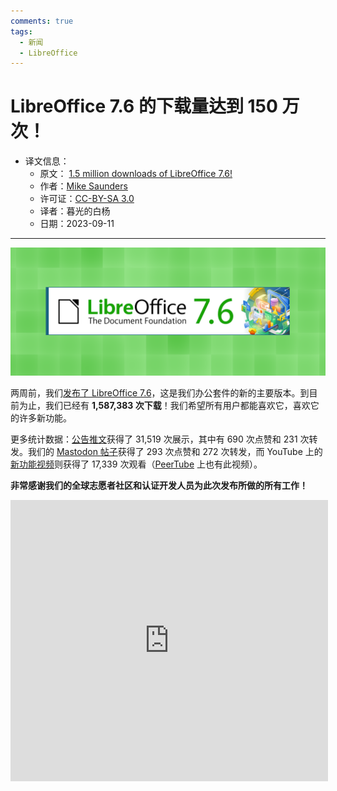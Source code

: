 ```yaml
---
comments: true
tags:
  - 新闻
  - LibreOffice
---
```


# LibreOffice 7.6 的下载量达到 150 万次！

- 译文信息：
    - 原文： [1.5 million downloads of LibreOffice 7.6!](https://blog.documentfoundation.org/blog/2023/09/11/1-5-million-downloads-of-libreoffice-7-6/)
    - 作者：[Mike Saunders](https://blog.documentfoundation.org/blog/author/mikesaunders/)
    - 许可证：[CC-BY-SA 3.0](https://creativecommons.org/licenses/by-sa/3.0/)
    - 译者：暮光的白杨
    - 日期：2023-09-11

---

![](./images/2023-09/tdf/LO76_green.png)

两周前，我们[发布了 LibreOffice 7.6]，这是我们办公套件的新的主要版本。到目前为止，我们已经有 **1,587,383 次下载**！我们希望所有用户都能喜欢它，喜欢它的许多新功能。

[发布了 LibreOffice 7.6]: ./tdf-libreoffice-7.6.md

更多统计数据：[公告推文]获得了 31,519 次展示，其中有 690 次点赞和 231 次转发。我们的 [Mastodon 帖子]获得了 293 次点赞和 272 次转发，而 YouTube 上的[新功能视频]则获得了 17,339 次观看（[PeerTube] 上也有此视频）。

[公告推文]: https://twitter.com/LibreOffice/status/1693583460844093637
[Mastodon 帖子]: https://fosstodon.org/@libreoffice/110927332496290015
[新功能视频]: https://www.youtube.com/watch?v=AB7TbrkCTSA
[PeerTube]: https://peertube.opencloud.lu/w/6yyK92nUA39dnhyF3JtkK3

**非常感谢我们的全球志愿者社区和认证开发人员为此次发布所做的所有工作！**

<iframe width="508" height="450" src="https://www.youtube.com/embed/AB7TbrkCTSA" title="LibreOffice 7.6: New Features" frameborder="0" allow="accelerometer; autoplay; clipboard-write; encrypted-media; gyroscope; picture-in-picture; web-share" allowfullscreen></iframe>